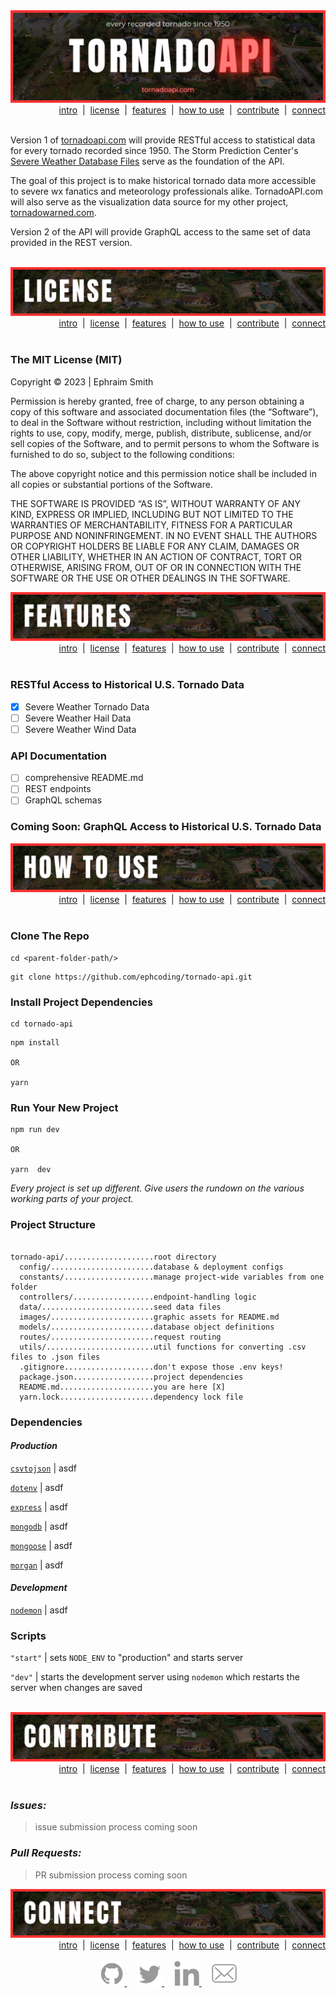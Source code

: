 <div id='intro' align='center'>
  <img alt='readme title graphic' src='./images/title.png'>
</div>

<div align='right'>
  <div>
    <a href='#intro'>intro</a>&nbsp; |&nbsp;
    <a href='#license'>license</a>&nbsp; |&nbsp;
    <a href='#features'>features</a>&nbsp; |&nbsp;
    <a href='#how-to-use'>how to use</a>&nbsp; |&nbsp;
    <a href='#contribute'>contribute</a>&nbsp; |&nbsp;
    <a href='#connect'>connect</a>
  </div>
  <br/>
</div>

>

Version 1 of [tornadoapi.com](tornadoapi.com) will provide RESTful access to statistical data for every tornado recorded since 1950. The Storm Prediction Center's [Severe Weather Database Files](https://www.spc.noaa.gov/wcm/#data) serve as the foundation of the API.

The goal of this project is to make historical tornado data more accessible to severe wx fanatics and meteorology professionals alike. TornadoAPI.com will also serve as the visualization data source for my other project, [tornadowarned.com](www.tornadowarned.com).

Version 2 of the API will provide GraphQL access to the same set of data provided in the REST version.

<br>

<div id='license' align='center'>
  <img alt='readme license graphic' src='./images/license.png'>
</div>

<div align='right'>
  <div>
    <a href='#intro'>intro</a>&nbsp; |&nbsp;
    <a href='#license'>license</a>&nbsp; |&nbsp;
    <a href='#features'>features</a>&nbsp; |&nbsp;
    <a href='#how-to-use'>how to use</a>&nbsp; |&nbsp;
    <a href='#contribute'>contribute</a>&nbsp; |&nbsp;
    <a href='#connect'>connect</a>
  </div>
  <br/>
</div>

### The MIT License (MIT)

Copyright © 2023 | Ephraim Smith

Permission is hereby granted, free of charge, to any person obtaining a copy of this software and associated documentation files (the “Software”), to deal in the Software without restriction, including without limitation the rights to use, copy, modify, merge, publish, distribute, sublicense, and/or sell copies of the Software, and to permit persons to whom the Software is furnished to do so, subject to the following conditions:

The above copyright notice and this permission notice shall be included in all copies or substantial portions of the Software.

THE SOFTWARE IS PROVIDED “AS IS”, WITHOUT WARRANTY OF ANY KIND, EXPRESS OR IMPLIED, INCLUDING BUT NOT LIMITED TO THE WARRANTIES OF MERCHANTABILITY, FITNESS FOR A PARTICULAR PURPOSE AND NONINFRINGEMENT. IN NO EVENT SHALL THE AUTHORS OR COPYRIGHT HOLDERS BE LIABLE FOR ANY CLAIM, DAMAGES OR OTHER LIABILITY, WHETHER IN AN ACTION OF CONTRACT, TORT OR OTHERWISE, ARISING FROM, OUT OF OR IN CONNECTION WITH THE SOFTWARE OR THE USE OR OTHER DEALINGS IN THE SOFTWARE.

<div id='features' align='center'>
  <img alt='readme features graphic' src='./images/features.png'>
</div>

<div align='right'>
  <div>
    <a href='#intro'>intro</a>&nbsp; |&nbsp;
    <a href='#license'>license</a>&nbsp; |&nbsp;
    <a href='#features'>features</a>&nbsp; |&nbsp;
    <a href='#how-to-use'>how to use</a>&nbsp; |&nbsp;
    <a href='#contribute'>contribute</a>&nbsp; |&nbsp;
    <a href='#connect'>connect</a>
  </div>
  <br/>
</div>

### **RESTful Access to Historical U.S. Tornado Data**

- [x] Severe Weather Tornado Data
- [ ] Severe Weather Hail Data
- [ ] Severe Weather Wind Data

### **API Documentation**

- [ ] comprehensive README.md
- [ ] REST endpoints
- [ ] GraphQL schemas

### **Coming Soon: GraphQL Access to Historical U.S. Tornado Data**

<div id='how-to-use' align='center'>
  <img alt='readme how-to-use graphic' src='./images/how-to-use.png'>
</div>

<div align='right'>
  <div>
    <a href='#intro'>intro</a>&nbsp; |&nbsp;
    <a href='#license'>license</a>&nbsp; |&nbsp;
    <a href='#features'>features</a>&nbsp; |&nbsp;
    <a href='#how-to-use'>how to use</a>&nbsp; |&nbsp;
    <a href='#contribute'>contribute</a>&nbsp; |&nbsp;
    <a href='#connect'>connect</a>
  </div>
  <br/>
</div>

### **Clone The Repo**

```shellscript
cd <parent-folder-path/>
```

```shellscript
git clone https://github.com/ephcoding/tornado-api.git
```

### **Install Project Dependencies**

```shellscript
cd tornado-api
```

```shellscript
npm install

OR

yarn
```

### **Run Your New Project**

```shellscript
npm run dev

OR

yarn  dev
```

_Every project is set up different. Give users the rundown on the various working parts of your project._

### **Project Structure**

```shellscript

tornado-api/....................root directory
  config/.......................database & deployment configs
  constants/....................manage project-wide variables from one folder
  controllers/..................endpoint-handling logic
  data/.........................seed data files
  images/.......................graphic assets for README.md
  models/.......................database object definitions
  routes/.......................request routing
  utils/........................util functions for converting .csv files to .json files
  .gitignore....................don't expose those .env keys!
  package.json..................project dependencies
  README.md.....................you are here [X]
  yarn.lock.....................dependency lock file
```

### **Dependencies**

#### **_Production_**

[`csvtojson`]() | asdf

[`dotenv`]() | asdf

[`express`]() | asdf

[`mongodb`]() | asdf

[`mongoose`]() | asdf

[`morgan`]() | asdf

#### **_Development_**

[`nodemon`]() | asdf

### **Scripts**

`"start"` | sets `NODE_ENV` to "production" and starts server

`"dev"` | starts the development server using `nodemon` which restarts the server when changes are saved

<br>

<div id='contribute' align='center'>
  <img alt='readme contribute graphic' src='./images/contribute.png'>
</div>

<div align='right'>
  <div>
    <a href='#intro'>intro</a>&nbsp; |&nbsp;
    <a href='#license'>license</a>&nbsp; |&nbsp;
    <a href='#features'>features</a>&nbsp; |&nbsp;
    <a href='#how-to-use'>how to use</a>&nbsp; |&nbsp;
    <a href='#contribute'>contribute</a>&nbsp; |&nbsp;
    <a href='#connect'>connect</a>
  </div>
  <br/>
</div>

### **_Issues:_**

> issue submission process coming soon

### **_Pull Requests:_**

> PR submission process coming soon

<div id='connect' align='center'>
  <img alt='readme connect graphic' src='./images/connect.png'>
</div>

<div align='right'>
  <div>
    <a href='#intro'>intro</a>&nbsp; |&nbsp;
    <a href='#license'>license</a>&nbsp; |&nbsp;
    <a href='#features'>features</a>&nbsp; |&nbsp;
    <a href='#how-to-use'>how to use</a>&nbsp; |&nbsp;
    <a href='#contribute'>contribute</a>&nbsp; |&nbsp;
    <a href='#connect'>connect</a>
  </div>
  <br/>
</div>

 <div align='center'>
    <a href='https://github.com/ephcoding' alt='github icon'>
      <img src='./images/icon-gh.svg' height='40'/>
    </a>
    &nbsp;
    &nbsp;
    <a href='https://twitter.com/_ephraimsmith' alt='twitter icon'>
      <img src='./images/icon-tw.svg' height='40'/>
    </a>
    &nbsp;
    &nbsp;
    <a href='https://linkedin.com/in/ephraimjsmith' alt='linkedin icon'>
      <img src='./images/icon-li.svg' height='40'/>
    </a>
    &nbsp;
    &nbsp;
    <a href='mailto:ephraimjsmith@gmail.com' alt='email icon'>
      <img src='./images/icon-env.svg' height='40'/>
    </a>
  </div>

